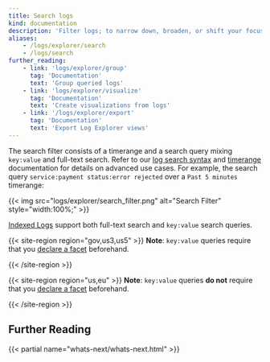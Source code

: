 ```yaml
---
title: Search logs
kind: documentation
description: 'Filter logs; to narrow down, broaden, or shift your focus on the subset of logs of current interest.'
aliases:
    - /logs/explorer/search
    - /logs/search
further_reading:
    - link: 'logs/explorer/group'
      tag: 'Documentation'
      text: 'Group queried logs'
    - link: 'logs/explorer/visualize'
      tag: 'Documentation'
      text: 'Create visualizations from logs'
    - link: '/logs/explorer/export'
      tag: 'Documentation'
      text: 'Export Log Explorer views'
---
```


The search filter consists of a timerange and a search query mixing `key:value` and full-text search. Refer to our [log search syntax][1] and [timerange][2] documentation for details on advanced use cases. For example, the search query `service:payment status:error rejected` over a `Past 5 minutes` timerange:

{{< img src="logs/explorer/search_filter.png" alt="Search Filter" style="width:100%;" >}}

[Indexed Logs][3] support both full-text search and `key:value` search queries.

{{< site-region region="gov,us3,us5" >}}
**Note**: `key:value` queries require that you [declare a facet][4] beforehand.


{{< /site-region >}}

{{< site-region region="us,eu" >}}
**Note**: `key:value` queries **do not** require that you [declare a facet][4] beforehand.


{{< /site-region >}}

## Further Reading

{{< partial name="whats-next/whats-next.html" >}}

[1]: /logs/search-syntax
[2]: /dashboards/guide/custom_time_frames
[3]: /logs/indexes
[4]: /logs/explorer/facets/
